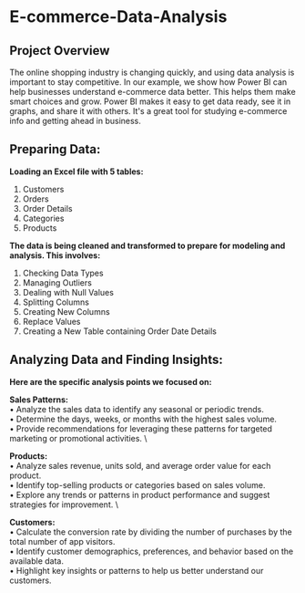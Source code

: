 # E-commerce-Data-Analysis

## Project Overview
The online shopping industry is changing quickly, and using data analysis is important to stay competitive. In our example, we show how Power BI can help businesses understand e-commerce data better. This helps them make smart choices and grow. Power BI makes it easy to get data ready, see it in graphs, and share it with others. It's a great tool for studying e-commerce info and getting ahead in business.


## Preparing Data:

**Loading an Excel file with 5 tables:**
1. Customers
2. Orders
3. Order Details
4. Categories
5. Products

**The data is being cleaned and transformed to prepare for modeling and analysis. This involves:**
1. Checking Data Types
2. Managing Outliers
3. Dealing with Null Values
4. Splitting Columns
5. Creating New Columns
6. Replace Values
7. Creating a New Table containing Order Date Details


## Analyzing Data and Finding Insights:

**Here are the specific analysis points we focused on:**

**Sales Patterns:** \
• Analyze the sales data to identify any seasonal or periodic trends. \
• Determine the days, weeks, or months with the highest sales volume. \
• Provide recommendations for leveraging these patterns for targeted marketing or promotional 
activities. \

**Products:** \
• Analyze sales revenue, units sold, and average order value for each product. \
• Identify top-selling products or categories based on sales volume. \
• Explore any trends or patterns in product performance and suggest strategies for 
improvement. \

**Customers:** \
• Calculate the conversion rate by dividing the number of purchases by the total number of 
app visitors. \
• Identify customer demographics, preferences, and behavior based on the available data. \
• Highlight key insights or patterns to help us better understand our customers.
